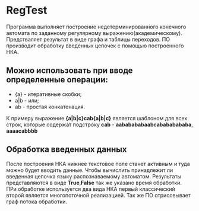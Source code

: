 # RegTest
Программа выполняет построение недетерминированного конечного автомата по заданному регулярному выражению(академическому). Предстваляет результат в виде графа и таблицы переходов. ПО производит обработку введенных цепочек с помощью построенного НКА.

## Можно использовать при вводе определенные операции: 
  * {a} - итеративные скобки;
  * a|b - или;
  * ab - простая конкатенация.

К примеру выражение **{a|b|c}cab{a|b|c}** является шаблоном  для всех строк, которые содержат подстроку **cab** - **aababababaabcabababababa**, **aaaacabbbb**

## Обработка введенных данных
  После построения НКА нижнее текстовое поле станет активным и туда можно будет вводить данные. Чтобы вычислить принадлежит ли введенная цепочка языку распознаваемому автоматом. Результаты представляются в виде **True**,**False** так же указано время обработки. ПРи обработке используется два вида НКА первый классический второй является многопоточной реализацией. Так же ПО отрисовывает граф потока обработки.  

